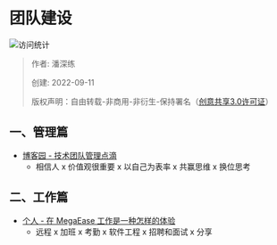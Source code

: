 # 团队建设

![访问统计](https://visitor-badge.glitch.me/badge?page_id=senlypan.qa.20-team-building&left_color=blue&right_color=red)

> 作者: 潘深练
>
> 创建: 2022-09-11
>
> 版权声明：自由转载-非商用-非衍生-保持署名（[创意共享3.0许可证](https://creativecommons.org/licenses/by-nc-nd/3.0/deed.zh)）


## 一、管理篇

- [博客园 - 技术团队管理点滴](https://www.cnblogs.com/naturemickey/p/3947885.html)
    - 相信人 x 价值观很重要 x 以自己为表率 x 共赢思维 x 换位思考

## 二、工作篇

- [个人 - 在 MegaEase 工作是一种怎样的体验](https://blog.localvar.cn/archives/working-at-megaease)
    - 远程 x 加班 x 考勤 x 软件工程 x 招聘和面试 x 分享